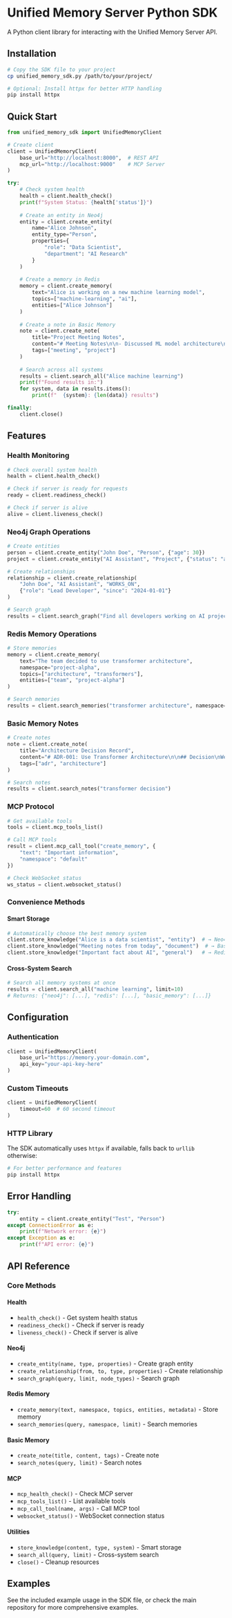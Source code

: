 # Unified Memory Server Python SDK

A Python client library for interacting with the Unified Memory Server API.

## Installation

```bash
# Copy the SDK file to your project
cp unified_memory_sdk.py /path/to/your/project/

# Optional: Install httpx for better HTTP handling
pip install httpx
```

## Quick Start

```python
from unified_memory_sdk import UnifiedMemoryClient

# Create client
client = UnifiedMemoryClient(
    base_url="http://localhost:8000",  # REST API
    mcp_url="http://localhost:9000"    # MCP Server
)

try:
    # Check system health
    health = client.health_check()
    print(f"System Status: {health['status']}")
    
    # Create an entity in Neo4j
    entity = client.create_entity(
        name="Alice Johnson",
        entity_type="Person",
        properties={
            "role": "Data Scientist",
            "department": "AI Research"
        }
    )
    
    # Create a memory in Redis
    memory = client.create_memory(
        text="Alice is working on a new machine learning model",
        topics=["machine-learning", "ai"],
        entities=["Alice Johnson"]
    )
    
    # Create a note in Basic Memory
    note = client.create_note(
        title="Project Meeting Notes",
        content="# Meeting Notes\n\n- Discussed ML model architecture\n- Next steps defined",
        tags=["meeting", "project"]
    )
    
    # Search across all systems
    results = client.search_all("Alice machine learning")
    print(f"Found results in:")
    for system, data in results.items():
        print(f"  {system}: {len(data)} results")

finally:
    client.close()
```

## Features

### Health Monitoring
```python
# Check overall system health
health = client.health_check()

# Check if server is ready for requests
ready = client.readiness_check()

# Check if server is alive
alive = client.liveness_check()
```

### Neo4j Graph Operations
```python
# Create entities
person = client.create_entity("John Doe", "Person", {"age": 30})
project = client.create_entity("AI Assistant", "Project", {"status": "active"})

# Create relationships
relationship = client.create_relationship(
    "John Doe", "AI Assistant", "WORKS_ON",
    {"role": "Lead Developer", "since": "2024-01-01"}
)

# Search graph
results = client.search_graph("Find all developers working on AI projects")
```

### Redis Memory Operations
```python
# Store memories
memory = client.create_memory(
    text="The team decided to use transformer architecture",
    namespace="project-alpha",
    topics=["architecture", "transformers"],
    entities=["team", "project-alpha"]
)

# Search memories
results = client.search_memories("transformer architecture", namespace="project-alpha")
```

### Basic Memory Notes
```python
# Create notes
note = client.create_note(
    title="Architecture Decision Record",
    content="# ADR-001: Use Transformer Architecture\n\n## Decision\nWe will use...",
    tags=["adr", "architecture"]
)

# Search notes
results = client.search_notes("transformer decision")
```

### MCP Protocol
```python
# Get available tools
tools = client.mcp_tools_list()

# Call MCP tools
result = client.mcp_call_tool("create_memory", {
    "text": "Important information",
    "namespace": "default"
})

# Check WebSocket status
ws_status = client.websocket_status()
```

### Convenience Methods

#### Smart Storage
```python
# Automatically choose the best memory system
client.store_knowledge("Alice is a data scientist", "entity")  # → Neo4j
client.store_knowledge("Meeting notes from today", "document")  # → Basic Memory  
client.store_knowledge("Important fact about AI", "general")   # → Redis
```

#### Cross-System Search
```python
# Search all memory systems at once
results = client.search_all("machine learning", limit=10)
# Returns: {"neo4j": [...], "redis": [...], "basic_memory": [...]}
```

## Configuration

### Authentication
```python
client = UnifiedMemoryClient(
    base_url="https://memory.your-domain.com",
    api_key="your-api-key-here"
)
```

### Custom Timeouts
```python
client = UnifiedMemoryClient(
    timeout=60  # 60 second timeout
)
```

### HTTP Library
The SDK automatically uses `httpx` if available, falls back to `urllib` otherwise:

```bash
# For better performance and features
pip install httpx
```

## Error Handling

```python
try:
    entity = client.create_entity("Test", "Person")
except ConnectionError as e:
    print(f"Network error: {e}")
except Exception as e:
    print(f"API error: {e}")
```

## API Reference

### Core Methods

#### Health
- `health_check()` - Get system health status
- `readiness_check()` - Check if server is ready
- `liveness_check()` - Check if server is alive

#### Neo4j
- `create_entity(name, type, properties)` - Create graph entity
- `create_relationship(from, to, type, properties)` - Create relationship
- `search_graph(query, limit, node_types)` - Search graph

#### Redis Memory
- `create_memory(text, namespace, topics, entities, metadata)` - Store memory
- `search_memories(query, namespace, limit)` - Search memories

#### Basic Memory
- `create_note(title, content, tags)` - Create note
- `search_notes(query, limit)` - Search notes

#### MCP
- `mcp_health_check()` - Check MCP server
- `mcp_tools_list()` - List available tools
- `mcp_call_tool(name, args)` - Call MCP tool
- `websocket_status()` - WebSocket connection status

#### Utilities
- `store_knowledge(content, type, system)` - Smart storage
- `search_all(query, limit)` - Cross-system search
- `close()` - Cleanup resources

## Examples

See the included example usage in the SDK file, or check the main repository for more comprehensive examples.